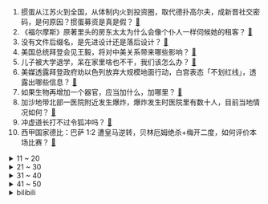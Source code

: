 1. 掼蛋从江苏火到全国，从体制内火到投资圈，取代德扑高尔夫，成新晋社交密码，是何原因？掼蛋募资是真是假？ [:link:](https://www.zhihu.com/question/628158526)
2. 《福尔摩斯》原著里头的房东太太为什么会像个仆人一样伺候她的租客？ [:link:](https://www.zhihu.com/question/266192012)
3. 没有文件后缀名，是先进设计还是落后设计？ [:link:](https://www.zhihu.com/question/627881015)
4. 美国总统拜登会见王毅，将对中美关系带来哪些影响？ [:link:](https://www.zhihu.com/question/628156446)
5. 儿子被大学退学，呆在家里啥也不干，我们该怎么办？ [:link:](https://www.zhihu.com/question/622014984)
6. 美媒透露拜登政府劝以色列放弃大规模地面行动，白宫表态「不划红线」，透露出哪些信息？ [:link:](https://www.zhihu.com/question/628175168)
7. 如果生物再增加一个器官，应当加什么，加哪里？ [:link:](https://www.zhihu.com/question/623595456)
8. 加沙地带北部一医院附近发生爆炸，爆炸发生时医院里有数十人，目前当地情况如何？ [:link:](https://www.zhihu.com/question/628185446)
9. 冲虚道长打不过令狐冲吗？ [:link:](https://www.zhihu.com/question/456248378)
10. 西甲国家德比：巴萨 1:2 遭皇马逆转，贝林厄姆绝杀+梅开二度，如何评价本场比赛？ [:link:](https://www.zhihu.com/question/628234321)
<details>
<summary>11 ~ 20</summary>

11. 彩票中了大奖后，个人账户将“大额度进账”，银行会有何反应? [:link:](https://www.zhihu.com/question/624105456)
12. 有没有懂的弓骑兵是以何种方式、何种套路来作战的? [:link:](https://www.zhihu.com/question/627272433)
13. 为什么说北洋舰队覆灭标志着洋务运动的失败? [:link:](https://www.zhihu.com/question/627583982)
14. 如何评价《英雄联盟》S13 第五轮瑞士轮抽签对阵？你觉得最终晋级八强的三支队伍会是谁？ [:link:](https://www.zhihu.com/question/628186483)
15. 广州提出「房票安置」政策，为首个提出房票安置政策的一线城市，有何影响？哪些信息值得关注？ [:link:](https://www.zhihu.com/question/628164373)
16. 为什么只有茶树叶可以泡水喝，其它树的叶子不能泡水喝吗？ [:link:](https://www.zhihu.com/question/627542129)
17. 导演郭帆展示《 流浪地球 3》Logo，你对此新片有何期待？ [:link:](https://www.zhihu.com/question/627762523)
18. S13 瑞士轮 BLG 0:2 不敌 T1 队史外战首败，如何评价这场比赛？ [:link:](https://www.zhihu.com/question/628181503)
19. 动漫里的哪个场景的片段让你感受到了身临其境感受到了绝望？ [:link:](https://www.zhihu.com/question/392162123)
20. NBA 23-24赛季常规赛，勇士122：114国王，库里41分，如何评价这场比赛？ [:link:](https://www.zhihu.com/question/628164510)
</details>
<details>
<summary>21 ~ 30</summary>

21. 你有没有什么永远无法接受的食物？ [:link:](https://www.zhihu.com/question/628032130)
22. 在《三国演义》里，周瑜为什么会被气死？ [:link:](https://www.zhihu.com/question/628150868)
23. 带“楼”的诗句有哪些？ [:link:](https://www.zhihu.com/question/628080996)
24. 中国有哪些伟大的却又鲜为人知的科学家？ [:link:](https://www.zhihu.com/question/276416039)
25. 「美菱40更新鲜」的专注精神可以将冰箱工艺打磨到怎样的地步? [:link:](https://www.zhihu.com/question/628146600)
26. 2023 年有哪些买后让你「体验感爆棚」的数码产品？ [:link:](https://www.zhihu.com/question/627698111)
27. 如今的家电是否存在过度重视外观、「中看不中用」的问题？ [:link:](https://www.zhihu.com/question/628120186)
28. 《英雄联盟》三个解说里，那个总也插不进嘴的解说是什么感受？ [:link:](https://www.zhihu.com/question/627049457)
29. 今年双十一有没有给家装人定制的「省学指南」？ [:link:](https://www.zhihu.com/question/627710875)
30. 如何评价《咒术回战》第240话? [:link:](https://www.zhihu.com/question/627697005)
</details>
<details>
<summary>31 ~ 40</summary>

31. 如何评价10月25日发布的骁龙8Gen3处理器？ [:link:](https://www.zhihu.com/question/627694406)
32. 当年你们班第一名和最后一名的人都在干吗？ [:link:](https://www.zhihu.com/question/29634348)
33. 以你的专业学科来看，《三体》激发了哪些真正的学术延伸？ [:link:](https://www.zhihu.com/question/625764832)
34. 可以看看你相册最新的一张照片吗？ [:link:](https://www.zhihu.com/question/620413696)
35. 封爵（比如侯爵）以后有什么福利待遇？以至于让古人如此热衷？ [:link:](https://www.zhihu.com/question/598507850)
36. 行测的常识题需要准备吗，为什么大家都建议放弃呢？ [:link:](https://www.zhihu.com/question/461522436)
37. 如何提高自己的文字功底？ [:link:](https://www.zhihu.com/question/29956641)
38. 人的神经系统可能存在类似于SQL注入漏洞的"漏洞"吗？ [:link:](https://www.zhihu.com/question/628057486)
39. 南方人跟北方人选取暖器的思路有多不一样？石墨烯取暖器真的更舒适吗？ [:link:](https://www.zhihu.com/question/628052436)
40. 本轮巴以冲突已致双方超 9200 人死亡，以总理称对哈马斯第二阶段作战已开始，局势可能如何发展？ [:link:](https://www.zhihu.com/question/628259234)
</details>
<details>
<summary>41 ~ 50</summary>

41. A 股重返 3000 点后，这波反弹行情还能走多远？ [:link:](https://www.zhihu.com/question/628161421)
42. 参加双十一的平台活动究竟是省钱了还是花钱了？ [:link:](https://www.zhihu.com/question/627917617)
43. 如何从软硬件下手让安卓手机变得更安全？OPPO Find N3 真的算是“手机安全天花板”吗？ [:link:](https://www.zhihu.com/question/627613188)
44. 如何评价《海贼王》漫画第1096话？ [:link:](https://www.zhihu.com/question/627358387)
45. 你练了很久的体育却被天赋哥练习几个月就超越了是一种怎样的感觉？ [:link:](https://www.zhihu.com/question/627263032)
46. 2023 年双 11，有什么值得购买的耳机推荐？ [:link:](https://www.zhihu.com/question/627699552)
47. 朋友要去参加马拉松赛，我应该说哪些鼓励的话比较恰当？ [:link:](https://www.zhihu.com/question/626508026)
48. 一岁内婴儿注意事项有什么？ [:link:](https://www.zhihu.com/question/331954061)
49. 如果给动物喝白酒会怎样？ [:link:](https://www.zhihu.com/question/627362621)
50. 如何看待高德无障碍导航已覆盖全国30城，累计提供超2400万次无障碍路线规划？残障人士出行有哪些困难？ [:link:](https://www.zhihu.com/question/628053284)
</details><details>
<summary>bilibili</summary>

</details>